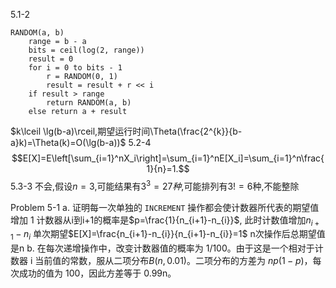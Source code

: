 5.1-2
```
RANDOM(a, b)
    range = b - a
    bits = ceil(log(2, range))
    result = 0
    for i = 0 to bits - 1
        r = RANDOM(0, 1)
        result = result + r << i
    if result > range
        return RANDOM(a, b)
    else return a + result
```
$k\lceil \lg(b-a)\rceil,期望运行时间\Theta(\frac{2^{k}}{b-a}k)=\Theta(k)=O(\lg(b-a))$
5.2-4
$$E[X]=E\left[\sum_{i=1}^nX_i\right]=\sum_{i=1}^nE[X_i]=\sum_{i=1}^n\frac{1}{n}=1.$$
5.3-3
不会,假设$n=3$,可能结果有$3^3=27种$,可能排列有$3!=6$种,不能整除

Problem 5-1
a.
证明每一次单独的 `INCREMENT` 操作都会使计数器所代表的期望值增加 1
计数器从i到i+1的概率是$p=\frac{1}{n_{i+1}-n_{i}}$, 此时计数值增加$n_{i+1}-n_{i}$
单次期望$E[X]=\frac{n_{i+1}-n_{i}}{n_{i+1}-n_{i}}=1$
n次操作后总期望值是n
b.
在每次递增操作中，改变计数器值的概率为 1/100。由于这是一个相对于计数器 i 当前值的常数，服从二项分布$B(n,0.01)$。二项分布的方差为 $np(1-p)$，每次成功的值为 100，因此方差等于 0.99n。